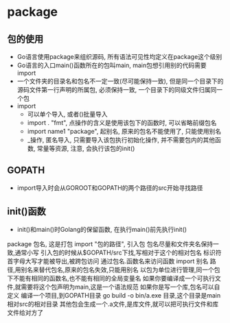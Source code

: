 package
=== 

## 包的使用
- Go语言使用package来组织源码, 所有语法可见性均定义在package这个级别
- Go语言的入口main()函数所在的包叫main, main包想引用别的代码需要import
- 一个文件夹的目录名和包名不一定一致(尽可能保持一致), 但是同一个目录下的源码文件第一行声明的所属包, 必须保持一致, 一个目录下的同级文件归属同一个包
- import
    - 可以单个导入, 或者()批量导入
    - import . "fmt", 点操作的含义是使用该包下的函数时, 可以省略前缀包名
    - import name1 "package", 起别名, 原来的包名不能使用了, 只能使用别名
    - _操作, 匿名导入, 只需要导入该包执行初始化操作, 并不需要包内的其他函数, 常量等资源, 注意, 会执行该包的init()
## GOPATH
- import导入时会从GOROOT和GOPATH的两个路径的src开始寻找路径

## init()函数
- init()和main()时Golang的保留函数, 在执行main()前先执行init()

package 包名, 这是打包
import "包的路径", 引入包
包名尽量和文件夹名保持一致,通常小写
引入包的时候从$GOPATH/src下找,写相对于这个的相对包名
标识符首字母大写才能被导出,被跨包访问
通过包名.函数名来访问函数
import 别名 路径,用别名来替代包名,原来的包名失效,只能用别名
以包为单位进行管理,同一个包下不能有相同的函数名,也不能有相同的全局变量名
如果你要编译成一个可执行文件,就需要将这个包声明为main,这是一个语法规范
如果你是写一个库,包名可以自定义
编译一个项目,到GOPATH目录
go build -o bin/a.exe 目录,这个目录是main相对src的相对目录
其他包会生成一个.a文件,是库文件,就可以把可执行文件和库文件给对方了

